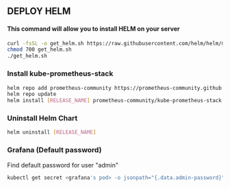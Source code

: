 ## DEPLOY HELM

#### This command will allow you to install HELM on your server

```sh 
curl -fsSL -o get_helm.sh https://raw.githubusercontent.com/helm/helm/main/scripts/get-helm-3
chmod 700 get_helm.sh
./get_helm.sh

```

### Install kube-prometheus-stack
```sh
helm repo add prometheus-community https://prometheus-community.github.io/helm-charts
helm repo update
helm install [RELEASE_NAME] prometheus-community/kube-prometheus-stack
```
### Uninstall Helm Chart
```sh
helm uninstall [RELEASE_NAME]
```
### Grafana (Default password) 
Find default password for user "admin"  
```sh 
kubectl get secret <grafana's pod> -o jsonpath="{.data.admin-password}" | base64 --decode ; echo
```